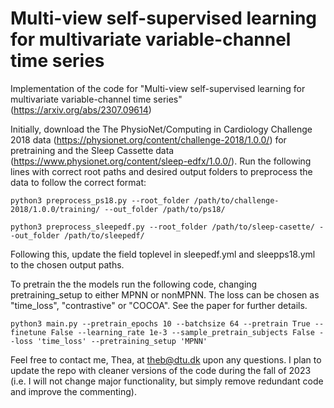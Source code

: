 # Multi-view self-supervised learning for multivariate variable-channel time series
Implementation of the code for "Multi-view self-supervised learning for multivariate variable-channel time series" (https://arxiv.org/abs/2307.09614)

Initially, download the The PhysioNet/Computing in Cardiology Challenge 2018 data (https://physionet.org/content/challenge-2018/1.0.0/) for pretraining and the Sleep Cassette data (https://www.physionet.org/content/sleep-edfx/1.0.0/). 
Run the following lines with correct root paths and desired output folders to preprocess the data to follow the correct format:
```
python3 preprocess_ps18.py --root_folder /path/to/challenge-2018/1.0.0/training/ --out_folder /path/to/ps18/
```
```
python3 preprocess_sleepedf.py --root_folder /path/to/sleep-casette/ --out_folder /path/to/sleepedf/
```
Following this, update the field toplevel in sleepedf.yml and sleepps18.yml to the chosen output paths.

To pretrain the the models run the following code, changing pretraining_setup to either MPNN or nonMPNN. The loss can be chosen as "time_loss", "contrastive" or "COCOA". See the paper for further details. 
```
python3 main.py --pretrain_epochs 10 --batchsize 64 --pretrain True --finetune False --learning_rate 1e-3 --sample_pretrain_subjects False --loss 'time_loss' --pretraining_setup 'MPNN'
```

Feel free to contact me, Thea, at theb@dtu.dk upon any questions. 
I plan to update the repo with cleaner versions of the code during the fall of 2023 (i.e. I will not change major functionality, but simply remove redundant code and improve the commenting). 
